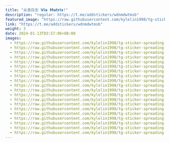 ```yaml
---
title: "从良日志 𝗩𝗶𝗮 𝗠𝗮𝘁𝗿𝗶𝘅!"
description: "regular: https://t.me/addstickers/wdnmdwtmsb"
featured_image: "https://raw.githubusercontent.com/kylelin1998/tg-sticker-spreading-worldwide-images/main/img/705c8f71-0716-4d8d-8cea-fd16a7685478.jpg"
link: "https://t.me/addstickers/wdnmdwtmsb"
weight: 3
date: 2024-01-13T03:57:06+08:00
images:
  - https://raw.githubusercontent.com/kylelin1998/tg-sticker-spreading-worldwide-images/main/img/705c8f71-0716-4d8d-8cea-fd16a7685478.jpg
  - https://raw.githubusercontent.com/kylelin1998/tg-sticker-spreading-worldwide-images/main/img/df335a4f-4b75-4782-956e-5390ab8eecbb.jpg
  - https://raw.githubusercontent.com/kylelin1998/tg-sticker-spreading-worldwide-images/main/img/58766e7c-6535-477e-9879-acc55f87844a.jpg
  - https://raw.githubusercontent.com/kylelin1998/tg-sticker-spreading-worldwide-images/main/img/930d02ec-b1c3-4375-a0f1-5c458a3ddbe7.jpg
  - https://raw.githubusercontent.com/kylelin1998/tg-sticker-spreading-worldwide-images/main/img/a6a0a645-1acb-4ce3-b38f-043eca09963a.jpg
  - https://raw.githubusercontent.com/kylelin1998/tg-sticker-spreading-worldwide-images/main/img/01a51fb0-ebab-4f0a-944a-fab3f247c5e1.jpg
  - https://raw.githubusercontent.com/kylelin1998/tg-sticker-spreading-worldwide-images/main/img/272cc92e-43ae-4b41-b3fd-6377b4e9d925.jpg
  - https://raw.githubusercontent.com/kylelin1998/tg-sticker-spreading-worldwide-images/main/img/5e90a546-4db8-435d-ba9f-7ba1ccab1ed9.jpg
  - https://raw.githubusercontent.com/kylelin1998/tg-sticker-spreading-worldwide-images/main/img/eb52954a-a9de-4439-bbca-0a8f5eaad510.jpg
  - https://raw.githubusercontent.com/kylelin1998/tg-sticker-spreading-worldwide-images/main/img/67e91648-5608-44aa-b0e5-815c8d0fc9f0.jpg
  - https://raw.githubusercontent.com/kylelin1998/tg-sticker-spreading-worldwide-images/main/img/976d0826-f71d-4a8b-8485-51903edc8a3d.jpg
  - https://raw.githubusercontent.com/kylelin1998/tg-sticker-spreading-worldwide-images/main/img/af3e8407-db44-4564-bc27-db8f96fb25a8.jpg
  - https://raw.githubusercontent.com/kylelin1998/tg-sticker-spreading-worldwide-images/main/img/c6194a62-bd2d-4c67-8363-1fc789b1e4c2.jpg
  - https://raw.githubusercontent.com/kylelin1998/tg-sticker-spreading-worldwide-images/main/img/9918675a-c14c-4c28-843a-3df8405a75cf.jpg
  - https://raw.githubusercontent.com/kylelin1998/tg-sticker-spreading-worldwide-images/main/img/5f709a38-7a3a-49ec-988f-2ca4f2ad39cf.jpg
  - https://raw.githubusercontent.com/kylelin1998/tg-sticker-spreading-worldwide-images/main/img/e9aaa1b5-5ad8-4d9d-bcc0-51f49fb814b3.jpg
  - https://raw.githubusercontent.com/kylelin1998/tg-sticker-spreading-worldwide-images/main/img/6453bf28-8299-45e2-bc06-8186f21b1425.jpg
  - https://raw.githubusercontent.com/kylelin1998/tg-sticker-spreading-worldwide-images/main/img/23710291-2e38-4fd2-a378-73819eb8f1ad.jpg
  - https://raw.githubusercontent.com/kylelin1998/tg-sticker-spreading-worldwide-images/main/img/c7a365d1-aca3-4e7a-85fe-d39287f6ee0b.jpg
  - https://raw.githubusercontent.com/kylelin1998/tg-sticker-spreading-worldwide-images/main/img/ea8c5d06-e06d-4144-a383-e19b2d4e033b.jpg
---
```

